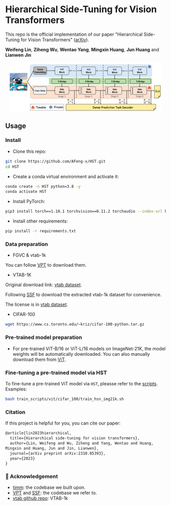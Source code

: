 # Hierarchical Side-Tuning for Vision Transformers

This repo is the official implementation of our paper "Hierarchical Side-Tuning for Vision Transformers" ([arXiv](https://arxiv.org/abs/2310.05393)). 

**Weifeng Lin**, **Ziheng Wu**, **Wentao Yang**, **Mingxin Huang**, **Jun Huang** and **Lianwen Jin**


<div align="center">
    <img src="assets/hst_arch.jpg" style="width: 95%; height: auto;" />
</div>


## Usage

### Install

- Clone this repo:

```bash
git clone https://github.com/AFeng-x/HST.git
cd HST
```

- Create a conda virtual environment and activate it:

```bash
conda create -n HST python=3.8 -y
conda activate HST
```

- Install PyTorch:

```bash
pip3 install torch==1.10.1 torchvision==0.11.2 torchaudio --index-url https://download.pytorch.org/whl/cu113
```

- Install other requirements:

```bash
pip install -r requirements.txt
```


### Data preparation

- FGVC & vtab-1k

You can follow [VPT](https://github.com/KMnP/vpt) to download them. 

- VTAB-1K
  
Original download link: [vtab dataset](https://github.com/google-research/task_adaptation/tree/master/task_adaptation/data).

Following [SSF](https://github.com/dongzelian/SSF) to download the extracted vtab-1k dataset for convenience.

The license is in [vtab dataset](https://github.com/google-research/task_adaptation/tree/master/task_adaptation/data).


- CIFAR-100
```bash
wget https://www.cs.toronto.edu/~kriz/cifar-100-python.tar.gz
```


### Pre-trained model preparation

- For pre-trained ViT-B/16 or ViT-L/16 models on ImageNet-21K, the model weights will be automatically downloaded. You can also manually download them from [ViT](https://github.com/google-research/vision_transformer).



### Fine-tuning a pre-trained model via HST

To fine-tune a pre-trained ViT model via `HST`, pleasse refer to the [scripts](train_scripts). 
Examples:

```bash
bash train_scripts/vit/cifar_100/train_hsn_img21k.sh
```



### Citation
If this project is helpful for you, you can cite our paper:
```
@article{lin2023hierarchical,
  title={Hierarchical side-tuning for vision transformers},
  author={Lin, Weifeng and Wu, Ziheng and Yang, Wentao and Huang, Mingxin and Huang, Jun and Jin, Lianwen},
  journal={arXiv preprint arXiv:2310.05393},
  year={2023}
}
```


### 💌 Acknowledgement
- [timm](https://github.com/rwightman/pytorch-image-models): the codebase we built upon.
- [VPT](https://github.com/KMnP/vpt) and [SSF](https://github.com/dongzelian/SSF): the codebase we refer to.
- [vtab github repo](https://github.com/google-research/task_adaptation/tree/master/task_adaptation/data): VTAB-1k


